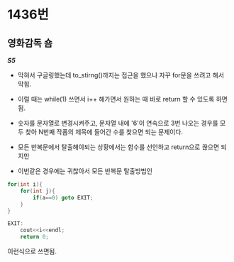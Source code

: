 # 1436번
## 영화감독 숌
***S5***
- 막혀서 구글링했는데 to_stirng()까지는 접근을 했으나 자꾸 for문을 쓰려고 해서 막힘.
- 이럴 때는 while(1) 쓰면서 i++ 해가면서 원하는 때 바로 return 할 수 있도록 하면 됨.


- 숫자를 문자열로 변경시켜주고, 문자열 내에 '6'이 연속으로 3번 나오는 경우를 모두 찾아 N번째 작품의 제목에 들어간 수를 찾으면 되는 문제이다.  
- 모든 반복문에서 탈출해야되는 상황에서는 함수를 선언하고 return으로 끊으면 되지만
- 이번같은 경우에는 귀찮아서 모든 반복문 탈출방법인
~~~cpp
for(int i){
    for(int j){
        if(a==0) goto EXIT;
    }
}

EXIT:
    cout<<i<<endl;
    return 0;
~~~
이런식으로 쓰면됨.